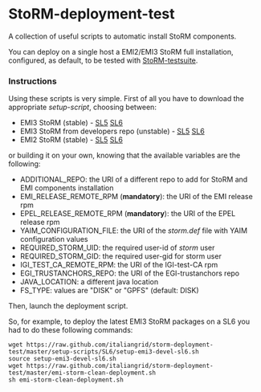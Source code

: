 StoRM-deployment-test
=====================

A collection of useful scripts to automatic install StoRM components.

You can deploy on a single host a EMI2/EMI3 StoRM full installation, configured, as default, to be tested with [StoRM-testsuite](https://github.com/italiangrid/storm-testsuite).

### Instructions

Using these scripts is very simple. First of all you have to download the appropriate _setup-script_, choosing between:

* EMI3 StoRM (stable) - [SL5](https://raw.github.com/italiangrid/storm-deployment-test/master/setup-scripts/SL5/setup-emi3-sl5.sh) [SL6](https://raw.github.com/italiangrid/storm-deployment-test/master/setup-scripts/SL6/setup-emi3-sl6.sh)
* EMI3 StoRM from developers repo (unstable) - [SL5](https://raw.github.com/italiangrid/storm-deployment-test/master/setup-scripts/SL5/setup-emi3-devel-sl5.sh) [SL6](https://raw.github.com/italiangrid/storm-deployment-test/master/setup-scripts/SL6/setup-emi3-devel-sl6.sh)
* EMI2 StoRM (stable) - [SL5](https://raw.github.com/italiangrid/storm-deployment-test/master/setup-scripts/SL5/setup-emi2-sl5.sh) [SL6](https://raw.github.com/italiangrid/storm-deployment-test/master/setup-scripts/SL6/setup-emi2-sl6.sh)

or building it on your own, knowing that the available variables are the following:

* ADDITIONAL\_REPO: the URI of a different repo to add for StoRM and EMI components installation
* EMI\_RELEASE\_REMOTE\_RPM (**mandatory**): the URI of the EMI release rpm
* EPEL\_RELEASE\_REMOTE\_RPM (**mandatory**): the URI of the EPEL release rpm
* YAIM\_CONFIGURATION\_FILE: the URI of the _storm.def_ file with YAIM configuration values
* REQUIRED\_STORM\_UID: the required user-id of _storm_ user
* REQUIRED\_STORM\_GID: the required user-gid for storm user
* IGI\_TEST\_CA\_REMOTE\_RPM: the URI of the IGI-test-CA rpm
* EGI\_TRUSTANCHORS\_REPO: the URI of the EGI-trustanchors repo
* JAVA\_LOCATION: a different java location
* FS\_TYPE: values are "DISK" or "GPFS" (default: DISK)

Then, launch the deployment script.

So, for example, to deploy the latest EMI3 StoRM packages on a SL6 you had to do these following commands:

	wget https://raw.github.com/italiangrid/storm-deployment-test/master/setup-scripts/SL6/setup-emi3-devel-sl6.sh
	source setup-emi3-devel-sl6.sh
	wget https://raw.github.com/italiangrid/storm-deployment-test/master/emi-storm-clean-deployment.sh
	sh emi-storm-clean-deployment.sh
